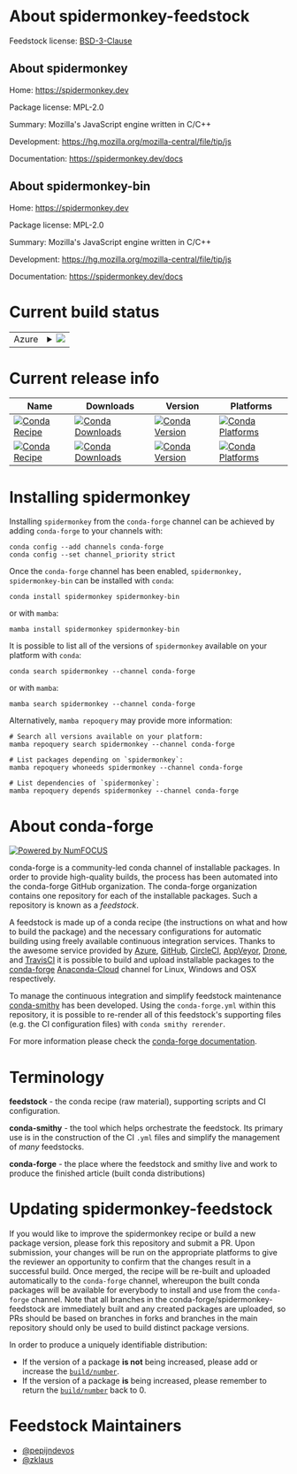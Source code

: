 About spidermonkey-feedstock
============================

Feedstock license: [BSD-3-Clause](https://github.com/conda-forge/spidermonkey-feedstock/blob/main/LICENSE.txt)


About spidermonkey
------------------

Home: https://spidermonkey.dev

Package license: MPL-2.0

Summary: Mozilla's JavaScript engine written in C/C++

Development: https://hg.mozilla.org/mozilla-central/file/tip/js

Documentation: https://spidermonkey.dev/docs

About spidermonkey-bin
----------------------

Home: https://spidermonkey.dev

Package license: MPL-2.0

Summary: Mozilla's JavaScript engine written in C/C++

Development: https://hg.mozilla.org/mozilla-central/file/tip/js

Documentation: https://spidermonkey.dev/docs

Current build status
====================


<table>
    
  <tr>
    <td>Azure</td>
    <td>
      <details>
        <summary>
          <a href="https://dev.azure.com/conda-forge/feedstock-builds/_build/latest?definitionId=16185&branchName=main">
            <img src="https://dev.azure.com/conda-forge/feedstock-builds/_apis/build/status/spidermonkey-feedstock?branchName=main">
          </a>
        </summary>
        <table>
          <thead><tr><th>Variant</th><th>Status</th></tr></thead>
          <tbody><tr>
              <td>linux_64</td>
              <td>
                <a href="https://dev.azure.com/conda-forge/feedstock-builds/_build/latest?definitionId=16185&branchName=main">
                  <img src="https://dev.azure.com/conda-forge/feedstock-builds/_apis/build/status/spidermonkey-feedstock?branchName=main&jobName=linux&configuration=linux%20linux_64_" alt="variant">
                </a>
              </td>
            </tr><tr>
              <td>osx_64</td>
              <td>
                <a href="https://dev.azure.com/conda-forge/feedstock-builds/_build/latest?definitionId=16185&branchName=main">
                  <img src="https://dev.azure.com/conda-forge/feedstock-builds/_apis/build/status/spidermonkey-feedstock?branchName=main&jobName=osx&configuration=osx%20osx_64_" alt="variant">
                </a>
              </td>
            </tr>
          </tbody>
        </table>
      </details>
    </td>
  </tr>
</table>

Current release info
====================

| Name | Downloads | Version | Platforms |
| --- | --- | --- | --- |
| [![Conda Recipe](https://img.shields.io/badge/recipe-spidermonkey-green.svg)](https://anaconda.org/conda-forge/spidermonkey) | [![Conda Downloads](https://img.shields.io/conda/dn/conda-forge/spidermonkey.svg)](https://anaconda.org/conda-forge/spidermonkey) | [![Conda Version](https://img.shields.io/conda/vn/conda-forge/spidermonkey.svg)](https://anaconda.org/conda-forge/spidermonkey) | [![Conda Platforms](https://img.shields.io/conda/pn/conda-forge/spidermonkey.svg)](https://anaconda.org/conda-forge/spidermonkey) |
| [![Conda Recipe](https://img.shields.io/badge/recipe-spidermonkey--bin-green.svg)](https://anaconda.org/conda-forge/spidermonkey-bin) | [![Conda Downloads](https://img.shields.io/conda/dn/conda-forge/spidermonkey-bin.svg)](https://anaconda.org/conda-forge/spidermonkey-bin) | [![Conda Version](https://img.shields.io/conda/vn/conda-forge/spidermonkey-bin.svg)](https://anaconda.org/conda-forge/spidermonkey-bin) | [![Conda Platforms](https://img.shields.io/conda/pn/conda-forge/spidermonkey-bin.svg)](https://anaconda.org/conda-forge/spidermonkey-bin) |

Installing spidermonkey
=======================

Installing `spidermonkey` from the `conda-forge` channel can be achieved by adding `conda-forge` to your channels with:

```
conda config --add channels conda-forge
conda config --set channel_priority strict
```

Once the `conda-forge` channel has been enabled, `spidermonkey, spidermonkey-bin` can be installed with `conda`:

```
conda install spidermonkey spidermonkey-bin
```

or with `mamba`:

```
mamba install spidermonkey spidermonkey-bin
```

It is possible to list all of the versions of `spidermonkey` available on your platform with `conda`:

```
conda search spidermonkey --channel conda-forge
```

or with `mamba`:

```
mamba search spidermonkey --channel conda-forge
```

Alternatively, `mamba repoquery` may provide more information:

```
# Search all versions available on your platform:
mamba repoquery search spidermonkey --channel conda-forge

# List packages depending on `spidermonkey`:
mamba repoquery whoneeds spidermonkey --channel conda-forge

# List dependencies of `spidermonkey`:
mamba repoquery depends spidermonkey --channel conda-forge
```


About conda-forge
=================

[![Powered by
NumFOCUS](https://img.shields.io/badge/powered%20by-NumFOCUS-orange.svg?style=flat&colorA=E1523D&colorB=007D8A)](https://numfocus.org)

conda-forge is a community-led conda channel of installable packages.
In order to provide high-quality builds, the process has been automated into the
conda-forge GitHub organization. The conda-forge organization contains one repository
for each of the installable packages. Such a repository is known as a *feedstock*.

A feedstock is made up of a conda recipe (the instructions on what and how to build
the package) and the necessary configurations for automatic building using freely
available continuous integration services. Thanks to the awesome service provided by
[Azure](https://azure.microsoft.com/en-us/services/devops/), [GitHub](https://github.com/),
[CircleCI](https://circleci.com/), [AppVeyor](https://www.appveyor.com/),
[Drone](https://cloud.drone.io/welcome), and [TravisCI](https://travis-ci.com/)
it is possible to build and upload installable packages to the
[conda-forge](https://anaconda.org/conda-forge) [Anaconda-Cloud](https://anaconda.org/)
channel for Linux, Windows and OSX respectively.

To manage the continuous integration and simplify feedstock maintenance
[conda-smithy](https://github.com/conda-forge/conda-smithy) has been developed.
Using the ``conda-forge.yml`` within this repository, it is possible to re-render all of
this feedstock's supporting files (e.g. the CI configuration files) with ``conda smithy rerender``.

For more information please check the [conda-forge documentation](https://conda-forge.org/docs/).

Terminology
===========

**feedstock** - the conda recipe (raw material), supporting scripts and CI configuration.

**conda-smithy** - the tool which helps orchestrate the feedstock.
                   Its primary use is in the construction of the CI ``.yml`` files
                   and simplify the management of *many* feedstocks.

**conda-forge** - the place where the feedstock and smithy live and work to
                  produce the finished article (built conda distributions)


Updating spidermonkey-feedstock
===============================

If you would like to improve the spidermonkey recipe or build a new
package version, please fork this repository and submit a PR. Upon submission,
your changes will be run on the appropriate platforms to give the reviewer an
opportunity to confirm that the changes result in a successful build. Once
merged, the recipe will be re-built and uploaded automatically to the
`conda-forge` channel, whereupon the built conda packages will be available for
everybody to install and use from the `conda-forge` channel.
Note that all branches in the conda-forge/spidermonkey-feedstock are
immediately built and any created packages are uploaded, so PRs should be based
on branches in forks and branches in the main repository should only be used to
build distinct package versions.

In order to produce a uniquely identifiable distribution:
 * If the version of a package **is not** being increased, please add or increase
   the [``build/number``](https://docs.conda.io/projects/conda-build/en/latest/resources/define-metadata.html#build-number-and-string).
 * If the version of a package **is** being increased, please remember to return
   the [``build/number``](https://docs.conda.io/projects/conda-build/en/latest/resources/define-metadata.html#build-number-and-string)
   back to 0.

Feedstock Maintainers
=====================

* [@pepijndevos](https://github.com/pepijndevos/)
* [@zklaus](https://github.com/zklaus/)

